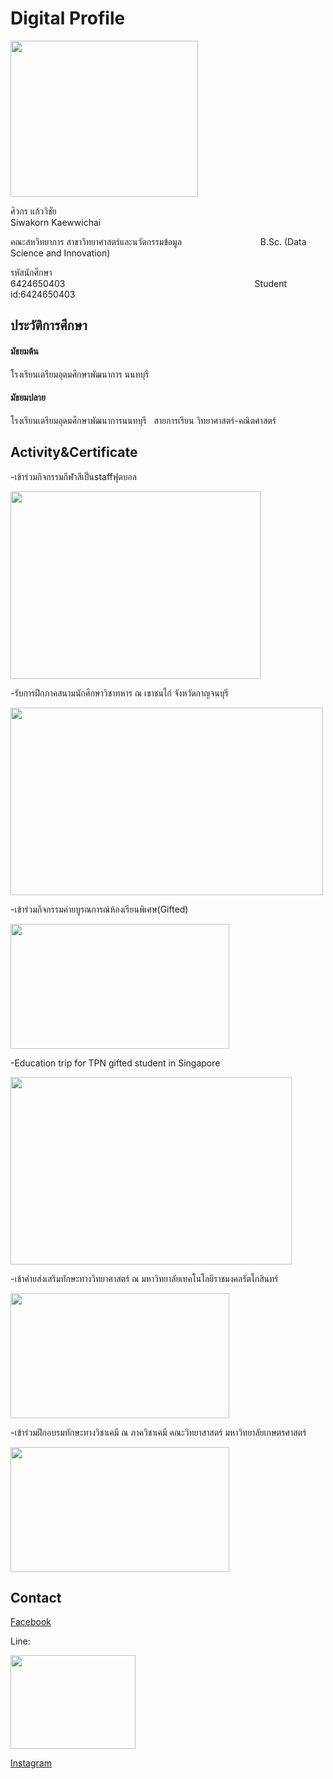 # Digital Profile
<img src="https://cdn.discordapp.com/attachments/876483139814432808/914501791448723466/32852841_1761107340650795_1374440820924481536_n.png" width="300" height="250">

ศิวกร แก้ววิชัย&nbsp;&nbsp;&nbsp;&nbsp;&nbsp;&nbsp;&nbsp;&nbsp;&nbsp;&nbsp;&nbsp;&nbsp;&nbsp;&nbsp;&nbsp;&nbsp;&nbsp;&nbsp;&nbsp;&nbsp;&nbsp;&nbsp;&nbsp;&nbsp;&nbsp;&nbsp;&nbsp;&nbsp;&nbsp;&nbsp;&nbsp;&nbsp;&nbsp;&nbsp;&nbsp;&nbsp;&nbsp;&nbsp;&nbsp;&nbsp;&nbsp;&nbsp;&nbsp;&nbsp;&nbsp;&nbsp;&nbsp;&nbsp;&nbsp;&nbsp;&nbsp;&nbsp;&nbsp;&nbsp;&nbsp;&nbsp;&nbsp;&nbsp;&nbsp;&nbsp;&nbsp;&nbsp;&nbsp;&nbsp;&nbsp;&nbsp;&nbsp;&nbsp;&nbsp;&nbsp;&nbsp;&nbsp;&nbsp;&nbsp;&nbsp;&nbsp;&nbsp;&nbsp;&nbsp;&nbsp;&nbsp;&nbsp;&nbsp;&nbsp;&nbsp;&nbsp;&nbsp;&nbsp;&nbsp;&nbsp;&nbsp;&nbsp;&nbsp;&nbsp;&nbsp;&nbsp;&nbsp;&nbsp; Siwakorn Kaewwichai

คณะสหวิทยาการ สาขาวิทยาศาสตร์และนวัตกรรมข้อมูล&nbsp;&nbsp;&nbsp;&nbsp;&nbsp;&nbsp;&nbsp;&nbsp;&nbsp;&nbsp;&nbsp;&nbsp;&nbsp;&nbsp;&nbsp;&nbsp;&nbsp;&nbsp;&nbsp;&nbsp;&nbsp;&nbsp;&nbsp;&nbsp;&nbsp;&nbsp;&nbsp;&nbsp;&nbsp;&nbsp;&nbsp;&nbsp;B.Sc. (Data Science and Innovation)

รหัสนักศึกษา 6424650403&nbsp;&nbsp;&nbsp;&nbsp;&nbsp;&nbsp;&nbsp;&nbsp;&nbsp;&nbsp;&nbsp;&nbsp;&nbsp;&nbsp;&nbsp;&nbsp;&nbsp;&nbsp;&nbsp;&nbsp;&nbsp;&nbsp;&nbsp;&nbsp;&nbsp;&nbsp;&nbsp;&nbsp;&nbsp;&nbsp;&nbsp;&nbsp;&nbsp;&nbsp;&nbsp;&nbsp;&nbsp;&nbsp;&nbsp;&nbsp;&nbsp;&nbsp;&nbsp;&nbsp;&nbsp;&nbsp;&nbsp;&nbsp;&nbsp;&nbsp;&nbsp;&nbsp;&nbsp;&nbsp;&nbsp;&nbsp;&nbsp;&nbsp;&nbsp;&nbsp;&nbsp;&nbsp;&nbsp;&nbsp;&nbsp;&nbsp;&nbsp;&nbsp;&nbsp;&nbsp;&nbsp;&nbsp;&nbsp;&nbsp;&nbsp;&nbsp;&nbsp;Student id:6424650403
## ประวัติการศึกษา
#### มัธยมต้น

โรงเรียนเตรียมอุดมศึกษาพัฒนาการ นนทบุรี

#### มัธยมปลาย

โรงเรียนเตรียมอุดมศึกษาพัฒนาการนนทบุรี&nbsp;&nbsp; สายการเรียน วิทยาศาสตร์-คณิตศาสตร์

## Activity&Certificate
-เข้าร่วมกิจกรรมกีฬาสีเป็นstaffฟุตบอล

<img src="https://cdn.discordapp.com/attachments/794121381624676363/914576420301316166/259692929_907014489947867_494713879651127783_n.png" width="400" height="300">

-รับการฝึกภาคสนามนักศึกษาวิชาทหาร ณ เขาชนไก่ จังหวัดกาญจนบุรี

<img src="https://cdn.discordapp.com/attachments/794121381624676363/914576972468854834/258230187_500760397661393_1071504143400581016_n.png" width="500" height="300">

-เข้าร่วมกิจกรรมค่ายบูรณการณ์ห้องเรียนพิเศษ(Gifted)

<img src="https://cdn.discordapp.com/attachments/794121381624676363/914577659676217404/259122492_1024427328414561_9193929023679188619_n.png" width="350" height="200">

-Education trip for TPN gifted student in Singapore

<img src="https://cdn.discordapp.com/attachments/794121381624676363/914577991340793866/260488981_652725472569490_4345137781721319632_n.png" width="450" height="300">

-เข้าค่ายส่งเสริมทักษะทางวิทยาศาสตร์ ณ มหาวิทยาลัยเทคโนโลยีราชมงคลรัตโกสินทร์

<img src="https://cdn.discordapp.com/attachments/794121381624676363/914578461627150346/259490983_410048240825714_4719597527214833128_n.png" width="350" height="200">

-เข้าร่วมฝึกอบรมทักษะทางวิชาเคมี ณ ภาควิชาเคมี คณะวิทยาสาสตร์ มหาวิทยาลัยเกษตรศาสตร์

<img src="https://media.discordapp.net/attachments/794121381624676363/914578496569876531/259702075_1237500823404532_6321393499953988095_n.png" width="350" height="200">


## Contact

[Facebook](https://www.facebook.com/siwakorn.kaewwichai/) 

Line:

<img src="https://cdn.discordapp.com/attachments/794121381624676363/914580101016993832/260758136_3217536355199298_4850054717846598937_n.png" width="200" height="150">

[Instagram](https://instagram.com/_punnnnnnnnnn?utm_medium=copy_link) 
